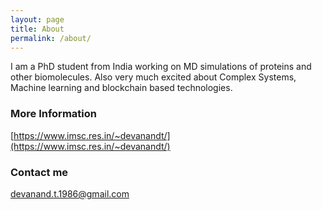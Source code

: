 ```yaml
---
layout: page
title: About
permalink: /about/
---
```


I am a PhD student from India working on MD simulations of proteins and other biomolecules. Also very much excited about Complex Systems, Machine learning and blockchain based technologies. 

### More Information

[https://www.imsc.res.in/~devanandt/](https://www.imsc.res.in/~devanandt/)

### Contact me

[devanand.t.1986@gmail.com](mailto:devanand.t.1986@gmail.com)
